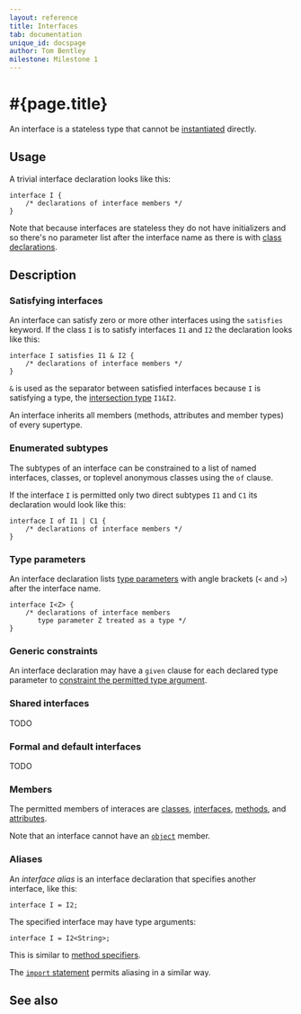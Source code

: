 ```yaml
---
layout: reference
title: Interfaces
tab: documentation
unique_id: docspage
author: Tom Bentley
milestone: Milestone 1
---
```


# #{page.title}

An interface is a stateless type that cannot be 
[instantiated](../../expression/class-instantiation) directly.

## Usage 

A trivial interface declaration looks like this:

    interface I {
        /* declarations of interface members */
    }

Note that because interfaces are stateless they do not have 
initializers and so there's no parameter list after 
the interface name as there is with [class declarations](../class).

## Description

### Satisfying interfaces

An interface can satisfy zero or more other interfaces using the 
`satisfies` keyword. If the class `I` is to satisfy interfaces `I1` and `I2` the 
declaration looks like this:

<!-- cat: interface I1{} interface I2{} -->
    interface I satisfies I1 & I2 {
        /* declarations of interface members */
    }

`&` is used as the separator between satisfied interfaces because `I` is 
satisfying a type, the 
[intersection type](../type#intersection_types) `I1&I2`.

An interface inherits all members (methods, attributes and member types) 
of every supertype.

### Enumerated subtypes

The subtypes of an interface can be constrained to a list of named 
interfaces, classes, or toplevel anonymous classes using the `of` clause. 

If the interface `I` is permitted only two direct 
subtypes `I1` and `C1` its declaration would look like this:

<!-- cat: interface I1 satisfies I {} class C1() satisfies I {} -->
    interface I of I1 | C1 {
        /* declarations of interface members */
    }

### Type parameters

An interface declaration lists [type parameters](../type-parameters) with angle brackets (`<` and `>`) 
after the interface name. 

    interface I<Z> {
        /* declarations of interface members 
           type parameter Z treated as a type */
    }

### Generic constraints

An interface declaration may have a `given` clause for each declared type parameter 
to [constraint the permitted type argument](../type-parameters#constraints).

### Shared interfaces

TODO

### Formal and default interfaces

TODO

### Members

The permitted members of interaces are [classes](../class), 
[interfaces](../interface), 
[methods](../method), 
and [attributes](../attribute).

Note that an interface cannot have an [`object`](../object) member.

### Aliases

An *interface alias* is an interface declaration that specifies another 
interface, like this:

<!-- cat: interface I2{} -->
    interface I = I2;

The specified interface may have type arguments:

<!-- cat: interface I2<E>{} -->
    interface I = I2<String>;

This is similar to [method specifiers](../method#method_specifiers).

The [`import` statement](../../statement/import) permits aliasing in a 
similar way.

## See also

